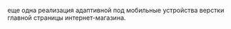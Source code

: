 еще одна реализация адаптивной под мобильные устройства верстки главной страницы интернет-магазина.
